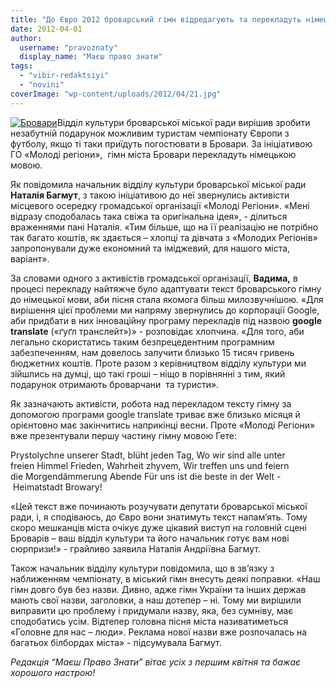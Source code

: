 ```yaml
---
title: "До Євро 2012 броварський гімн відредагують та перекладуть німецькою"
date: 2012-04-01
author: 
  username: "pravoznaty"
  display_name: "Маєш право знати"
tags: 
  - "vibir-redaktsiyi"
  - "novini"
coverImage: "wp-content/uploads/2012/04/21.jpg"
---
```


[![](https://mpz.brovary.org/wp-content/uploads/2012/04/21.jpg "Бровари")](https://mpz.brovary.org/wp-content/uploads/2012/04/21.jpg)Відділ культури броварської міської ради вирішив зробити незабутній подарунок можливим туристам чемпіонату Європи з футболу, якщо ті таки приїдуть погостювати в Бровари. За ініціативою ГО «Молоді регіони»,  гімн міста Бровари перекладуть німецькою мовою.

Як повідомила начальник відділу культури броварської міської ради **Наталія Багмут**, з такою ініціативою до неї звернулись активісти місцевого осередку громадської організації «Молоді Регіони». «Мені відразу сподобалась така свіжа та оригінальна ідея», - ділиться враженнями пані Наталія. «Тим більше, що на її реалізацію не потрібно так багато коштів, як здається – хлопці та дівчата з «Молодих Регіонів» запропонували дуже економний та іміджевий, для нашого міста, варіант».

За словами одного з активістів громадської організації, **Вадима,** в процесі перекладу найтяжче було адаптувати текст броварського гімну до німецької мови, аби пісня стала якомога більш милозвучнішою. «Для вирішення цієї проблеми ми напряму звернулись до корпорації Google, аби придбати в них інноваційну програму перекладів під назвою **google translate** («ґуґл транслейт»)» - розповідає хлопчина. «Для того, аби легально скористатись таким безпрецедентним програмним забезпеченням, нам довелось залучити близько 15 тисяч гривень бюджетних коштів. Проте разом з керівництвом відділу культури ми зійшлись на думці, що такі гроші – ніщо в порівнянні з тим, який подарунок отримають броварчани  та туристи».

Як зазначають активісти, робота над перекладом тексту гімну за допомогою програми google translate триває вже близько місяця й орієнтовно має закінчитись наприкінці весни. Проте «Молоді Регіони» вже презентували першу частину гімну мовою Гете:

Prystolychne unserer Stadt, blüht jeden Tag, Wo wir sind alle unter freien Himmel Frieden, Wahrheit zhyvem, Wir treffen uns und feiern die Morgendämmerung Abende Für uns ist die beste in der Welt - Heimatstadt Browary!

«Цей текст вже починають розучувати депутати броварської міської ради, і, я сподіваюсь, до Євро вони знатимуть текст напам’ять. Тому скоро мешканців міста очікує дуже цікавий виступ на головній сцені Броварів – ваш відділ культури та його начальник готує вам нові сюрпризи!» - грайливо заявила Наталія Андріївна Багмут.

Також начальник відділу культури повідомила, що в зв’язку з наближенням чемпіонату, в міський гімн внесуть деякі поправки. «Наш гімн довго був без назви. Дивно, адже гімн України та інших держав мають свої назви, заголовки, а наш дотепер – ні. Тому ми вирішили виправити цю проблему і придумали назву, яка, без сумніву, має сподобатись усім. Відтепер головна пісня міста називатиметься «Головне для нас – люди». Реклама нової назви вже розпочалась на багатьох білбордах міста» - підсумувала Багмут.

_Редакція “Маєш Право Знати” вітає усіх з першим квітня та бажає хорошого настрою!_
